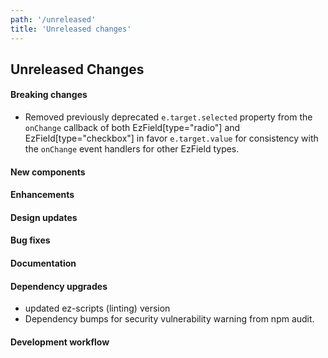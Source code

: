 ```yaml
---
path: '/unreleased'
title: 'Unreleased changes'
---
```


## Unreleased Changes

#### Breaking changes

- Removed previously deprecated `e.target.selected` property from the `onChange` callback of both EzField[type="radio"] and EzField[type="checkbox"] in favor `e.target.value` for consistency with the `onChange` event handlers for other EzField types.

#### New components

#### Enhancements

#### Design updates

#### Bug fixes

#### Documentation

#### Dependency upgrades

- updated ez-scripts (linting) version
- Dependency bumps for security vulnerability warning from npm audit.

#### Development workflow
